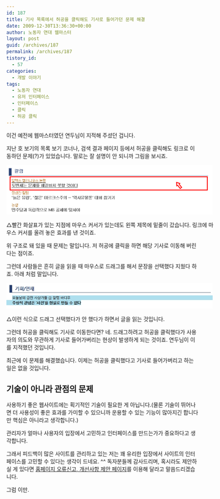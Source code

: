 ```yaml
---
id: 187
title: 기사 목록에서 허공을 클릭해도 기사로 들어가던 문제 해결
date: 2009-12-30T13:36:30+00:00
author: 노동자 연대 웹마스터
layout: post
guid: /archives/187
permalink: /archives/187
tistory_id:
  - 57
categories:
  - 개발 이야기
tags:
  - 노동자 연대
  - 유저 인터페이스
  - 인터페이스
  - 클릭
  - 허공 클릭
---
```

이건 예전에 웹마스터였던 연두님이 지적해 주셨던 겁니다.

지난 호 보기의 목록 보기 코너나, 검색 결과 페이지 등에서 허공을 클릭해도 링크로 이동하던 문제(?)가 있었습니다. 말로는 잘 설명이 안 되니까 그림을 보시죠.

<div style="width: 550px" class="wp-caption aligncenter">
  <img src="/wp-content/uploads/1/cfile29.uf.136335484D08473D187B45.jpg" width="540" height="129" alt="" />
  
  <p class="wp-caption-text">
    △빨간 화살표가 있는 지점에 마우스 커서가 있는데도 왼쪽 제목에 밑줄이 갔습니다. 링크에 마우스 커서를 올려 놓은 효과를 낸 것이죠.
  </p>
</div>

위 구조로 돼 있을 때 문제는 말입니다. 저 허공에 클릭을 하면 해당 기사로 이동해 버린다는 점이죠.

그런데 사람들은 흔히 글을 읽을 때 마우스로 드래그를 해서 문장을 선택했다 지웠다 하죠. 아래 처럼 말입니다.

<div style="width: 550px" class="wp-caption aligncenter">
  <img src="/wp-content/uploads/1/cfile6.uf.122150474D08473D3564DA.jpg" width="540" height="67" alt="" />
  
  <p class="wp-caption-text">
    △이런 식으로 드래그 선택했다가 안 했다가 하면서 글을 읽는 것입니다.
  </p>
</div>

그런데 허공을 클릭해도 기사로 이동한다면? 네. 드래그하려고 허공을 클릭했다가 사용자의 의도와 무관하게 기사로 들어가버리는 현상이 발생하게 되는 것이죠. 연두님이 이를 지적했던 것입니다.

최근에 이 문제를 해결했습니다. 이제는 허공을 클릭했다고 기사로 들어가버리고 하는 일은 없을 것입니다.

## 기술이 아니라 관점의 문제

사용하기 좋은 웹사이트에는 획기적인 기술이 필요한 게 아닙니다.(물론 기술이 뛰어나면 더 사용성이 좋은 효과를 가미할 수 있으니까 운용할 수 있는 기능이 많아지긴 합니다만 핵심은 아니라고 생각합니다.)

관리자가 얼마나 사용자의 입장에서 고민하고 인터페이스를 만드는가가 중요하다고 생각합니다.

그래서 피드백이 많은 사이트를 관리하고 있는 저는 꽤 유리한 입장에서 사이트의 인터페이스를 고민할 수 있다는 생각이 드네요. ^^ 독자분들께 감사드리며, 혹시라도 제안하실 게 있다면 <a href="/entry/report-and-proposal" target="_blank">홈페이지 오류신고, 개선사항 제안 페이지</a>를 이용해 달라고 말씀드리겠습니다.

그럼 이만.